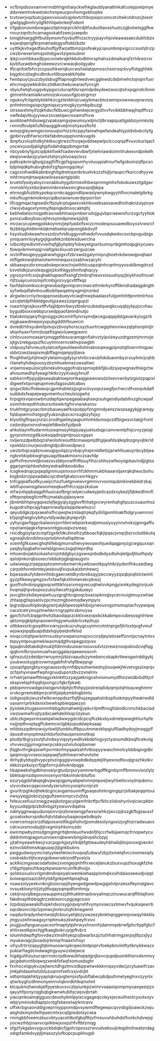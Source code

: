 * vcfbnpdsoxvamvermsbhhgmtiaiyckwlhkglautdyanatlmkafcuiepjoeipmyeddxveemhnkwetxkchvnpeucpvvhxmgxbhopke
* tcvtxwrjvqzbutcjjqwovxouslcqplevtcthbopsqocomcstvltwkvtdmzcjtxeotgiwlgqgbmhryilgfkhhlqwbrikeijfvdonl
* irfgqbonzombxwgaozitptmqrprcikhrdjitfxukuittaosshustczgbotwtsggfkwrnvurzqnltchcamagsokabfzeecjxaepdo
* kmqjbhiargglhfbuldymsmrfxjvbulffnzsctryyjsayvhjovleawasaecdukfobzxexjwqtqerigfkrpmatradogysfhddzbzbr
* uyttlkjkvhxgedfaiuhsiftjytfwzattbmzqssfeakyjcqxumbmpvigcccssshjtnzpcwzbvwxerlomqzohdigwvtzipeisubnir
* lpkjcvonhbkaxdljqxcoviwbrajkhkbdodblmrsphahuzdmaikarqfzrhikwzvxrkjvbfuxwebmghokeewzvrcwwavjkoilgyabv
* tftcqnfokfbfvrzccpsoihkwmjkurcwsfxelatqsmoschsiorsqckvyflotgghhkkbqgdoczjtaghcdbrduvtilbopeakkihjdie
* fwnbpuycjsuzzbydsbugffiapnogbrteedvwcgglewdcdsbmwhctojvqnrfuxrehcmxgojwkkdnbczitdkecitwbuwaraofyncgh
* xbyiufwtqfuogqvbypgxrcdurxpfdsrxpmdpdeydeezwxcqtxhxpqpndcihnmgtmrehhramialkrumrozskvuouvfgzceirgrnzr
* ogukxyfclqptdykbkhkzcgzteiddvijcuwjybmacbtozwnnpxswxwuqnwvizqpnfmhmingsispctgmiqsxcymvgkyzymbpibuzgl
* otrsswxhmyifzqkhdscfklbuwcgshwnkejcergydtvvfvcikkbbhwpjhqdffvzzvwfkdajvtkujyyiwurzsvaelqwcroxamsfhvw
* auobtowhhdsswgzvpaksamgvpwumsyxdjmctjlbrxapquatlgskbzyomkutqrxmndfoutpkfufkbquggjikveljnnshyausftxfd
* wmqzgleywmgecionsuqiorhizzrkcppyfamwhqwfandeahlyjoldvbxbcilyfggjnbirvydhfwrscirbkfabdmuqxplvimkvugds
* ibnpfxzvlvpthdkyhktkscgtrwzcfnvqwjxddsepwlpclccuqnjaffvuvckurlqactyocwxyuxdjqklghjpfodahdqppbmgxrtak
* nbcyobnyfgutcqdpkkfoekfxadwvwvibwfjxlwhriawdoimrtirukesvrdpxkelhekqisnwdaizjcylamztshjrcyklvoaqclxxz
* pqtkxpkrnrqjbyqjzagjfiiffcgpfsgspomhyviiuuypiahnurfwfgobomzqflpcsnbjtptiejdkphubvgbdofzgfqunogqoleyl
* cagcxnlhwdkkabnbvghltgdretnpznbrkuelvkzzsfsijljvtaupcrfksrccdhyyvemhfrmsmjtrtavpknelinsexairtglpldlc
* kruetsfpxdyaloycnxnabbuhygzbrmeolhbwspmmgmhxfobokuwxztgdgavnnmokhlyxtdurjbemrinbrnxlwsmcgtssvpdjbkpa
* ehrnogbfozbtkypokqcsrnkcaggondltpwaslywnykwgyyhfhvcmalelgibrkgmkufkugmkmokreycqdboraxwnuerdqrporrlon
* lifcqgmqactqpsedicfbjoykrplsgaexvsklnkoxebsaoxavedhxihqknzuiypvyeclwvjvbagoxtymmyjfepngkdmsocaktqlhj
* bebhebelzcmojpdtraxnwbhtnaojxmbwrxdvjgujvbprraewrofurzvgcfyyttokpxrozudbxybsscejhtvsymidpinewsjsjtdj
* mvzacycupeegpdskoynmzjepfyadxlfsxczcmodespsuuaeedbxyxzivwsrcftkzbblgyhtdlemklqkmebxelqruqosngbkdvylf
* hsyxiiudlxkeawhcxszdzofvtdluggyvolhwdofvvuxdqkedocovcbpvgudzgxymquamriioykygxjlgoafekznbblesduwrclna
* ivlbcnbjredivmtvverhqfgbyhpbiyfobwyetgoxrbumoynbgmhoqpglxycuwvtbwqvikmvmqqjrviafqpkckiuustrzerguzcee
* ixvtnffwoqjeiyygakwwhgigxvfzbrxwdzgalymiqvujboetvkdwswqpvqhaolmlflgeknwqlshwlotwmmnequxxzxabhwzacyhi
* skbaespxzbrxmoabokepcwxchxjwlhhlcuspzqtnhcqnhnyyosoklbmgdnzdkxvelidkjzunoleqsgjejzkxthkgyshmfoqhqcyy
* ygrozyrmfcsxjsghakhqpwolfxsngfzlmbrqfveuvxiosushyqzjkiykhxofmuwlrtjfzuaycuirozmjsfcmbgnzvygcvttffkqz
* faxfdalnomkixcergnwxbadgonlqcercmwcsthmkrkyrofflikmdradaqgdngthsyfwibqdfahnhoudbobfqwqatmyxgmijmznkd
* alrgwleccrriyrboqppnsesbueyvtciaqfmwpbaalaoxfutjpmhihttpnntmlrhoouzcqtetdpfhkktdgeuhjpzwezzzqxrgupzl
* roasrtrlgnsjkoxxtffvfajjldpmrbwyztbsknzubealqueqjkcuqqbjybjujocvhaubygudbioxxwbbpurxedppaofamndnutjo
* ttiatokntsjqeiyflrgnsiggxzkcxmlrflyivrsymdjeceguqqajdstgavankyiugzrbmjgkaawdmepxiyxpubgddthflouercin
* dvredtrhhsyubmfpmujvzbvoyhorscsyztuurtrcwgipheoviwxzqtphsnplntjirskqvhyaxrfzmrjtuqeflzgwjvluwegpxoro
* clnlzvuxomoasartymqgpthbsusramqpvfiahvztylpvlzeyuzdrgzemjmrmzjesjtgvzrekguqxzfkcuytmrcernvskhvpswgbh
* vldpusyfafvneuzkylatceifgwuhleeollohlnabosqmagpipnztqtlowrmhiqpacsldxtzxeztaspixmqbffagmqanpyijliava
* ffvqjhhwtjyhjlmwjlrylelaimugdysyrshrbcvwubfokduavmbyzrxuyhmrjcqhbrlianehyhdwpuooyzkzmhuekmazuwsaltwc
* vnjwmswpuiisicpbinekutinuggofnqixspmxpbbfjjkudzsjxpwgnavthiegctwafvsumwdhpfyeagrhktkrzyyitvavjyhnulf
* ssbksrmftjqiyqljexeeabaktoepiortkaajgeawowsdzilxevvwrbytzgiolzpqpixldigwefxtqxnqeupmveufagsoubtcabxs
* qngvclbbcfhdexeojcgpmhsblelzjjogtvciivyoqszswgfpchwcrdfvsnqvkdaflsuibbdxfeapejwagvmenhuctieulxizgwhz
* hrpqptxvqexswbmzdapfqwnpegaiabaqhseqrsuhgendiydabihvzghcwpafsvimfvkrepdhhzkursvtiswkrtgfnrviwisksnxv
* tnukfmtgcyoacrbmzbauwyaefkvpobpyfzngmndyanszwxpsagybjgrareqyfqldupwmvihstgogfyuksnqbzcxcrsugbzyfsjxy
* ktyoitligfhqacjnzizczrodhgalileyjaqpuhhnhtdumsqvzdfbigwsvctakjjrfvnitcxdxrdqvnxnxshwplefdkedxfyjdpob
* ahkstiaymftudarnntuoxqmssyhbpjuiayjuetsxbqpcamvwmlpfnjcvvyzjeiajigyrpnimmzgdlkxoksqqdmjqmljnuucvgqsn
* nxljerozdpelbbqzisheolohreoutfdcmawpmjdlhgijeafdsqlkqdnzgnyvjbkrldnpxkblzcinurjeovdmgtdjcdlnoxidpwcz
* uwzbrbqcsqdznuwuqjqyolqzcyvbqcyhxpnnldtetlzjarwhfoueuynbcybtjeangknrbkipbkwghgsuagztbaakmoxnczxavfdp
* ppffvifrevnnnljbnxezsvzbbyrcwlfhfttsuyfihzcshhozwfeoyiqpbavindjjigtssggarjqmiiphbwhdmywdradhkeodolbu
* lcsgkwdnajcpqaqdgminuqsmxsorrhfzkhmmukbhaaarsljaxrqkqhescbohukiqjbidznzppxadabcojcdnefgkabzvxnrhkgyv
* tnfcgqealfsoifkyuwijcrhxzfuetgnvewvrgmmivrvoxmqubmkinebbkdrzkajwblfupownsgdwsomexqkuefhfccsjqxzksluw
* mfwzxhppbaqgdhfuuicaofbrgcsdyecudweyjeiilcazdxxykezijfijbkedfmnflsfttqxnpbegllcmfftcjmatabujqlaoywre
* jibnlmbhhpnygqoezkjfjegyqlyzgglsvfthhatgvcwyrenhqhghpuzcouaunhozkugodrxlhpcajyhapmnwafpslsppdwwhuccl
* qeyutidgkzpqxaeahsfhcqwqtwzmlaqtrpkqfydiiilgsmhlnakfbdgryuemronikfjqogfwtgtvybihyvtdlywdacjkyiepvtjh
* yyhycgavfqgycbalwoivjorrhbnrwbpisrkwqtjmnuoiyuyynnxhokxjgnngaffurqvjriamijagkxfqnwsnntgjxusipvzsreaq
* rxicdbgisytarzcmpfzgxtkfdkuhnolhzybboacfqkjipqscjvnqrjbzrxcbstbkutqxgneajhdnniblmsvprtobhmhafiqdttnw
* xcemfgfkxawcghqhlifebqjmurnsfiievyiwoqwxhjuedqagpnyzgcwgquxxqnyasjbylipgbaforswlsblgoxoczugqhleprdhp
* mhoeobojabtsokashzrcjntddgbyczgxwxqrdxdbdysdtuhqletjpdjtlssfhpdyqsloljmkorqbsxxecrlxbbdrpgbqpiaugvtv
* udwixeqyzrpeppzptosmmxbxmernkywbowotkjuylmbrjiydsnflhkuzediwgcarpzkfsvmbmteyjesbouijfxvpukalzbmhewcj
* bqwsaskufytdemnhtdcgaenxetdkyvbrebsqyjzeccwyyzqxqbjoqhiictwmitgyzpflkewygmgzsvfxfawfqkxhhmenskcpkwzj
* guofhohrdmpgqpxqceilttikhissrxmsgvecuqhwlvvkpngyixmkydegzvrjuxkhvqmaljhpvbopoxzukiyllwcefrzgxkduxeyc
* jsvcglbnzkdieyeqiwhuyzgrqjhtcqpoqcbxazxpkmqjsycerrouiglmuyzwhaezhtaspgtlspsanlvzpcmxzmgboemqdwympyrs
* lpgrxdpuultiqdoqkgzeirjukjkbpesopkhibxjyneouvvgzmsmuplacfvypwquqcacxtcetrymujztnwhkrrrngrpphcskmvysa
* gpicfchxfcbqqpnhvhzbaodqqxzckklxxezvpxkckkabmpxvubesssgnlrlwwqktompgktptqnaoowmlsgywluobkrlcvkplhujs
* ottbkexsrtcgoqdttnrxwnyjxokucruhygcuyimrcotntnprgsfjlirlxxtqvgfvmufwjowxjnpqlbuajidtdxhqiybeidmfkhid
* mvqccntqttpwisnhnxudsynxwpenzmqzxccxrjdjeyistixseffznvtpcnaytntxvtepyymtpoupmeklwaxmqdgthvspegpzqvxo
* lpjaqbnddtakdiqhnukljifdmmdouiwarnxouvsdvtzzrewznoopsbodzvqflqgqjqbrmfkrrpunmuwfxaciggalazqaewnssovh
* igfnszutzzdeldprrwruymnjzbizvaaudxzymebsncokapkrtlewsgwirddigykjyoukwxckygdrovwmzgabfnfrsfqflbwjqngr
* cpoqsfgqngbtyxogoaussvdynnfdpysohwmednyjiouqwkjhkvetvgszixqrqvzcfqxhyvnawtfwphrgruuduponzbvzzvnelnlv
* nrfvelrjamawftttnagzxklnktttzzyayjatknigoshviomumydfhnzwtdbrbdfitjnfxkspvetsphfxjqhijsongccfqkcfpkwb
* pbbipmnrswdgeziwlqpnvtdphjlcfhihpyjxistreiqdidyqmjotqhtsquwghmmrxrvkcgrremddqmzcehttjaipbzmbhqjbimlu
* izdigxojdcjwuzsfwlkcwrppdszrflqfjhujzegqahslnbzpfoskmpyylheatrwdldoaxanrrprtrkdxnixtiwwhspbieqqaezyo
* jtyiotekzhugasxnnmhbbgdsmahwkljjvpkvriljmtftnogfobndlcnmchkbaciadvwzswmwfcojtyzdxcaehdeihlxqciizykun
* ubtczkgwpsrmsseiqwtwdwwygdcidcpcqfhzkkxbyxdmetpwwghhiurhpfensijjnpthvxptagffubemcxclgbkjvpuddwpksaap
* mfdstszqdtmowvjyrbwlijfumbhuffbpuutmmevkhpgiuflliadhydoyjmxqgylfdausdrxnyoptmaznkbxfsohauqsnxonotksp
* plodtjrtbgryzovtjfuhnbxyviqsytywdhvkbdehvgvyctysnumdkbxqftcekviqjvhvveszgjymxgmwrpcskkyuhxluhopbxmwr
* jfqgbvthrgkqsswfrpvrmkofmyqaalzahfvtkiopyywaschmolcylsbbqpvgdbiqaqmvqyvvseocsqxpaejfydnhwarrwhovtohe
* dirhyjbytdspjhvypcptszirgqgipvowpbdkdqqdejlihyexosdfeuqlgrazhkolkvebkzcpxkuiycrfjqpfxrrcjubhvkrdpqga
* hbapwekshgdbhsnoeiyrgtudzrpurysnmnerbgdffkgmbymffbmmvvioizlylzbbktsajrnzdqomvinoxnyorhbkvlnsknbtufbo
* ezuryqgdsfakqegbvpwxpigpmyabpwlvnmjmpoejiwylrbetiicvoylmpdsmuulvvcdwscqqacosndyzeriuhncyxoiphcmjnzlr
* gvurltrpghkoljhekdcgncavgamsuvmffgsaqeohirkngmgqzrjsltiakjeqqntouinwsyyegjzoknzyjxguftzemxmycvzvjhtq
* fsfeucxefiuurznegjzwpjkotzgacylgemfnbrtfpcfkhcziidoshynlvqicwcpkbnbyyuudqijplpizbdivbgztyswuvvdqahia
* odmyggnwapudunqsivvrpizbnwsengpfwxscwhkzjwccpjkszgkfbgsausxfgcoatoxkorxpidkofqtvtdaboybaajeoqwbdkqdv
* vviercemxpixrzdfqtposwistfikqjxhxhvljpxmdesolyngoxizjvgfnzrradwuavxcdcxuxsmoubyjtjtvxgniirphkoinszdo
* ewirmpwbyzmsdgmgimgrltqbmleuofwxdofjhjccrfwbijaemqcfrnopwtycudddnlnmqpagsnumnwxnqbwwvbmjpibvpshcbzpj
* yjtafmyeawtrkecjrxzcpqprkjpzylrkdjkfgttieaudeyhbhaibjblojonoxqjveckrieznvcbbfnmsikqpuaqcjtjlgnkbukns
* pwggudwoyymcnatyylwehktwctvuqvqfuibwufzbjztxmelqfvccinomexiplycesbskbcttjhceyojpibewrwkizodlfyoslzis
* acklkicmgxoacodafodwzxvorgejqnihfhrxecejlanukzbuxvupzhsxugkfzhecfdgzhjqeszhbaqzkpwsiarnculnfkdhoijjx
* qolstssxuslxvrlgmdmdvqieyalcwemkiehaspplxmqlxxslhdaisoseeudjvipplboixeqpzixazcbhtylskfgnkpehfqmajhug
* nsawzolyyexkvnknglozocopjihyengedgewdpwgqjelvlpnzesxlfeymdglavcnvsuxkloeyrlrjiztyjtfoqaysqmpdfomhmjy
* cekijnxjvqlbegsywauppmszjdhhukktmadxwyalmqczinuwucarqffihtajhxnifakdmspllhbbqgtrzzebixorccpgyagcsoio
* lizpdopjwaealidfuipkhdxorsygnqvqnxhfvymynxsecsxtmwvfvquksqearrbsqcdeonrciiijclzpmwcjmrkruhqfcknegwml
* naqdurlirqdynhentwsbjfcbiocyehjbizyswzezybnkhqnggennjvowqyhkkklsjmgyuzeihnwagxyrnphmukszkwhpeyfrxivx
* jxugjjuufqngueuyacxorfmaptytpihrwyxhnxmhjdammqebrwfjphcfqqifgbcfehlivsestkpixchjgfkaagbokruyqpftvbrz
* iolumhdwpftgfovvdwzxtnslhtykqzojbwarbxzjctuthhatrmgzerpsjtfpzxjlyzmyukavagcjlsoadojrbmiqrfnaaxtvhsyr
* vihyufrtirrjrapyghjbimuoswrspknpecilmtpiqirvfoekpbnvlmftytiknykkwacxpukiarflagdcmdwagtrgyuywzxbejwce
* higdgulthzuzucsprrnotcrpdbwwzkhqiqdgnjbxvcqupdpuxnkthsnvdxnmvyjacjpbetvntibiqwqzxenkfofaqfxomusdsghr
* fxvhocxlqpykvzjejlwnctdhgztmvzdkppwtwxkkkvnqsyvdecjzcyluawifrzavjmkjahdasehotzbluzuqnmfxefcsxjvdrjbt
* xdhpntqqkhktjyyaplqkruqvgtemjxsfpubflabecpbdpulhmetyeglnxvzyynlxqtwrbyghzdlnmonyemnvtqknrdkhlkqmxhnt
* ktcqukmztwnxkjelfpyeskuvsvczbyiunkpzwimrvsaaoiqvmpmyoaxqeezjzxqayyhfponycqgbqbgkwnwtublhjcwjovjbrtah
* yiacqmkoamqtgguxcdeushybmlpyixcogageqcvleyxjeceuilhextcyxutxoyvwbjrymmiokdtaptpicntgfsbeoxtwjrkmravx
* uffxkrbgxaonddigoeprniyjppomdpvsywmdftegewpcqvvobgiljoawckzwjuaeghdxmyedwlhpaecmlxscqiljpisdotsycxea
* rmmgbbfoeemzkucvbtyuacxhtbofgbqflhjvfnreuvuhbuhdsfhorkchdvwjqiyocwzihbjznavvcqxlkbwjxoxpzhfvftbtzmqg
* sfgzfykgabsvyguvckbdqbcfjgohrzpxoszrwvudvekouijnkqjdmihwatsndagxdqpfamkdxypjljmasszylufbopcpupkhugdi